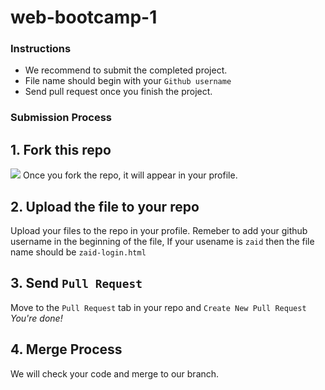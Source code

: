 # web-bootcamp-1

### Instructions
- We recommend to submit the completed project.
- File name should begin with your `Github username`
- Send pull request once you finish the project.

### Submission Process
## 1. Fork this repo 
[<img src="https://img.shields.io/github/forks/Ziqx/web-bootcamp-1?style=social">](https://github.com/Ziqx/web-bootcamp-1/fork)
Once you fork the repo, it will appear in your profile.

## 2. Upload the file to your repo
Upload your files to the repo in your profile.
Remeber to add your github username in the beginning of the file,
If your usename is `zaid` then the file name should be `zaid-login.html`

## 3. Send `Pull Request`
Move to the `Pull Request` tab in your repo and `Create New Pull Request`
*You're done!*

## 4. Merge Process
We will check your code and merge to our branch.

